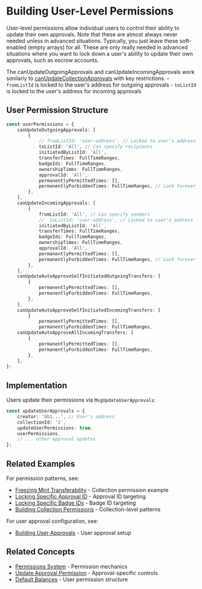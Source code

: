 # Building User-Level Permissions

User-level permissions allow individual users to control their ability to update their own approvals. Note that these are almost always never needed unless in advanced situations. Typically, you just leave these soft-enabled (empty arrays) for all. These are only really needed in advanced situations where you want to lock down a user's ability to update their own approvals, such as escrow accounts.

The canUpdateOutgoingApprovals and canUpdateIncomingApprovals work similarly to [canUpdateCollectionApprovals](building-collection-permissions.md) with key restrictions. - `fromListId` is locked to the user's address for outgoing approvals - `toListId` is locked to the user's address for incoming approvals

## User Permission Structure

```typescript
const userPermissions = {
    canUpdateOutgoingApprovals: [
        {
            // fromListId: 'user-address', // Locked to user's address
            toListId: 'All', // Can specify recipients
            initiatedByListId: 'All',
            transferTimes: FullTimeRanges,
            badgeIds: FullTimeRanges,
            ownershipTimes: FullTimeRanges,
            approvalId: 'All',
            permanentlyPermittedTimes: [],
            permanentlyForbiddenTimes: FullTimeRanges, // Lock forever
        },
    ],
    canUpdateIncomingApprovals: [
        {
            fromListId: 'All', // Can specify senders
            //  toListId: 'user-address', // Locked to user's address
            initiatedByListId: 'All',
            transferTimes: FullTimeRanges,
            badgeIds: FullTimeRanges,
            ownershipTimes: FullTimeRanges,
            approvalId: 'All',
            permanentlyPermittedTimes: [],
            permanentlyForbiddenTimes: FullTimeRanges, // Lock forever
        },
    ],
    canUpdateAutoApproveSelfInitiatedOutgoingTransfers: [
        {
            permanentlyPermittedTimes: [],
            permanentlyForbiddenTimes: FullTimeRanges,
        },
    ],
    canUpdateAutoApproveSelfInitiatedIncomingTransfers: [
        {
            permanentlyPermittedTimes: [],
            permanentlyForbiddenTimes: FullTimeRanges,
    canUpdateAutoApproveAllIncomingTransfers: [
        {
            permanentlyPermittedTimes: [],
            permanentlyForbiddenTimes: FullTimeRanges,
        },
    ],
};
```

## Implementation

Users update their permissions via `MsgUpdateUserApprovals`:

```typescript
const updateUserApprovals = {
    creator: 'bb1...', // User's address
    collectionId: '1',
    updateUserPermissions: true,
    userPermissions,
    // ... other approval updates
};
```

## Related Examples

For permission patterns, see:

* [Freezing Mint Transferability](permissions/freezing-mint-transferability.md) - Collection permission example
* [Locking Specific Approval ID](permissions/locking-specific-approval-id.md) - Approval ID targeting
* [Locking Specific Badge IDs](permissions/locking-specific-badge-ids.md) - Badge ID targeting
* [Building Collection Permissions](building-collection-permissions.md) - Collection-level patterns

For user approval configuration, see:

* [Building User Approvals](building-user-approvals.md) - User approval setup

## Related Concepts

* [Permissions System](../concepts/permissions/) - Permission mechanics
* [Update Approval Permission](broken-reference) - Approval-specific controls
* [Default Balances](../concepts/default-balances.md) - User permission structure
